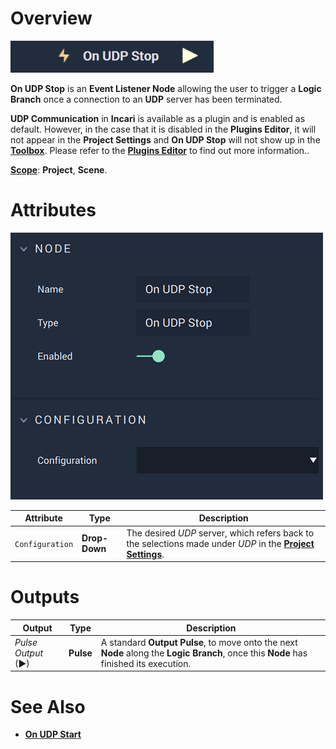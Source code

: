 # Overview

![The On UDP Stop Node.](../../../../.gitbook/assets/onudpstop.png)

**On UDP Stop** is an **Event Listener Node** allowing the user to trigger a **Logic Branch** once a connection to an **UDP** server has been terminated.

**UDP Communication** in **Incari** is available as a plugin and is enabled as default. However, in the case that it is disabled in the **Plugins Editor**, it will not appear in the **Project Settings** and **On UDP Stop** will not show up in the [**Toolbox**](../../../overview.md). Please refer to the [**Plugins Editor**](../../../../modules/plugins/README.md) to find out more information..

[**Scope**](../../../overview.md#scopes): **Project**, **Scene**.

# Attributes

![The On UDP Stop Node Attributes.](../../../../.gitbook/assets/onudpstopatts.png)

|Attribute|Type|Description|
|---|---|---|
|`Configuration`|**Drop-Down**|The desired _UDP_ server, which refers back to the selections made under *UDP* in the [**Project Settings**](../../../../modules/project-settings/udp-connection.md).| 



# Outputs

|Output|Type|Description|
|---|---|---|
|*Pulse Output* (►)|**Pulse**|A standard **Output Pulse**, to move onto the next **Node** along the **Logic Branch**, once this **Node** has finished its execution.|

# See Also

* [**On UDP Start**](onudpstart.md)

